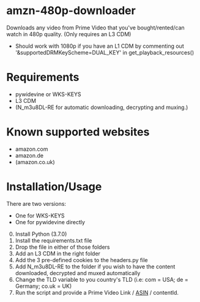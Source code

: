 # amzn-480p-downloader
Downloads any video from Prime Video that you've bought/rented/can watch in 480p quality. (Only requires an L3 CDM)
+ Should work with 1080p if you have an L1 CDM by commenting out '&supportedDRMKeyScheme=DUAL_KEY' in get_playback_resources()

# Requirements
+ pywidevine or WKS-KEYS
+ L3 CDM
+ (N_m3u8DL-RE for automatic downloading, decrypting and muxing.)

# Known supported websites
+ amazon.com
+ amazon.de
+ (amazon.co.uk)

# Installation/Usage
There are two versions:
+ One for WKS-KEYS
+ One for pywidevine directly

0. Install Python (3.7.0)
1. Install the requirements.txt file
2. Drop the file in either of those folders
3. Add an L3 CDM in the right folder
4. Add the 3 pre-defined cookies to the headers.py file
5. Add N_m3u8DL-RE to the folder if you wish to have the content downloaded, decrypted and muxed automatically
6. Change the TLD variable to you country's TLD (i.e: com = USA; de = Germany; co.uk = UK)
7. Run the script and provide a Prime Video Link / [ASIN](https://en.wikipedia.org/wiki/Amazon_Standard_Identification_Number) / contentId.
